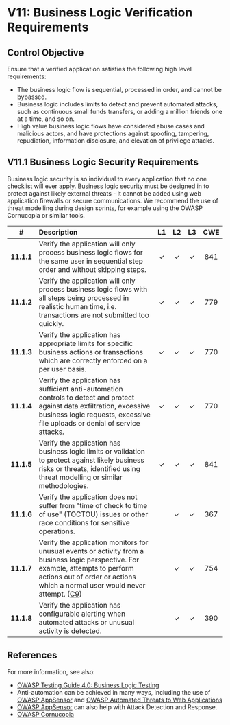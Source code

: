 # V11: Business Logic Verification Requirements

## Control Objective

Ensure that a verified application satisfies the following high level requirements:

* The business logic flow is sequential, processed in order, and cannot be bypassed.
* Business logic includes limits to detect and prevent automated attacks, such as continuous small funds transfers, or adding a million friends one at a time, and so on.
* High value business logic flows have considered abuse cases and malicious actors, and have protections against spoofing, tampering, repudiation, information disclosure, and elevation of privilege attacks.

## V11.1 Business Logic Security Requirements

Business logic security is so individual to every application that no one checklist will ever apply. Business logic security must be designed in to protect against likely external threats - it cannot be added using web application firewalls or secure communications. We recommend the use of threat modelling during design sprints, for example using the OWASP Cornucopia or similar tools.

| # | Description | L1 | L2 | L3 | CWE |
| :---: | :--- | :---: | :---:| :---: | :---: |
| **11.1.1** | Verify the application will only process business logic flows for the same user in sequential step order and without skipping steps.| ✓ | ✓ | ✓ | 841 |
| **11.1.2** | Verify the application will only process business logic flows with all steps being processed in realistic human time, i.e. transactions are not submitted too quickly.| ✓ | ✓ | ✓ | 779 |
| **11.1.3** | Verify the application has appropriate limits for specific business actions or transactions which are correctly enforced on a per user basis. | ✓ | ✓ | ✓ | 770 |
| **11.1.4** | Verify the application has sufficient anti-automation controls to detect and protect against data exfiltration, excessive business logic requests, excessive file uploads or denial of service attacks. | ✓ | ✓ | ✓ | 770 |
| **11.1.5** | Verify the application has business logic limits or validation to protect against likely business risks or threats, identified using threat modelling or similar methodologies. | ✓ | ✓ | ✓ | 841 |
| **11.1.6** | Verify the application does not suffer from "time of check to time of use" (TOCTOU) issues or other race conditions for sensitive operations. | | ✓ | ✓ | 367 |
| **11.1.7** | Verify the application monitors for unusual events or activity from a business logic perspective. For example, attempts to perform actions out of order or actions which a normal user would never attempt. ([C9](https://www.owasp.org/index.php/OWASP_Proactive_Controls#tab=Formal_Numbering)) | | ✓ | ✓ | 754 |
| **11.1.8** | Verify the application has configurable alerting when automated attacks or unusual activity is detected. | | ✓ | ✓ | 390 |

## References

For more information, see also:

* [OWASP Testing Guide 4.0: Business Logic Testing](https://www.owasp.org/index.php/Testing_for_business_logic)
* Anti-automation can be achieved in many ways, including the use of [OWASP AppSensor](https://www.owasp.org/index.php/OWASP_AppSensor_Project) and [OWASP Automated Threats to Web Applications](https://www.owasp.org/index.php/OWASP_Automated_Threats_to_Web_Applications)
* [OWASP AppSensor](https://www.owasp.org/index.php/OWASP_AppSensor_Project) can also help with Attack Detection and Response.
* [OWASP Cornucopia](https://www.owasp.org/index.php/OWASP_Cornucopia)
